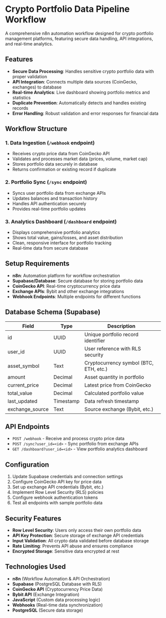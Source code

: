 # Crypto Portfolio Data Pipeline Workflow

A comprehensive n8n automation workflow designed for crypto portfolio management platforms, featuring secure data handling, API integrations, and real-time analytics.

## Features

- **Secure Data Processing**: Handles sensitive crypto portfolio data with proper validation
- **API Integration**: Connects multiple data sources (CoinGecko, exchanges) to database
- **Real-time Analytics**: Live dashboard showing portfolio metrics and statistics
- **Duplicate Prevention**: Automatically detects and handles existing records
- **Error Handling**: Robust validation and error responses for financial data

## Workflow Structure

### 1. Data Ingestion (`/webhook` endpoint)
- Receives crypto price data from CoinGecko API
- Validates and processes market data (prices, volume, market cap)
- Stores portfolio data securely in database
- Returns confirmation or existing record if duplicate

### 2. Portfolio Sync (`/sync` endpoint)
- Syncs user portfolio data from exchange APIs
- Updates balances and transaction history
- Handles API authentication securely
- Provides real-time portfolio updates

### 3. Analytics Dashboard (`/dashboard` endpoint)
- Displays comprehensive portfolio analytics
- Shows total value, gains/losses, and asset distribution
- Clean, responsive interface for portfolio tracking
- Real-time data from secure database

## Setup Requirements

- **n8n**: Automation platform for workflow orchestration
- **Supabase/Database**: Secure database for storing portfolio data
- **CoinGecko API**: Real-time cryptocurrency price data
- **Exchange APIs**: Bybit and other exchange integrations
- **Webhook Endpoints**: Multiple endpoints for different functions

## Database Schema (Supabase)

| Field | Type | Description |
|-------|------|-------------|
| id | UUID | Unique portfolio record identifier |
| user_id | UUID | User reference with RLS security |
| asset_symbol | Text | Cryptocurrency symbol (BTC, ETH, etc.) |
| amount | Decimal | Asset quantity in portfolio |
| current_price | Decimal | Latest price from CoinGecko |
| total_value | Decimal | Calculated portfolio value |
| last_updated | Timestamp | Data refresh timestamp |
| exchange_source | Text | Source exchange (Bybit, etc.) |

## API Endpoints

- `POST /webhook` - Receive and process crypto price data
- `POST /sync?user_id=<id>` - Sync portfolio from exchange APIs
- `GET /dashboard?user_id=<id>` - View portfolio analytics dashboard

## Configuration

1. Update Supabase credentials and connection settings
2. Configure CoinGecko API key for price data
3. Set up exchange API credentials (Bybit, etc.)
4. Implement Row Level Security (RLS) policies
5. Configure webhook authentication tokens
6. Test all endpoints with sample portfolio data

## Security Features

- **Row Level Security**: Users only access their own portfolio data
- **API Key Protection**: Secure storage of exchange API credentials
- **Input Validation**: All crypto data validated before database storage
- **Rate Limiting**: Prevents API abuse and ensures compliance
- **Encrypted Storage**: Sensitive data encrypted at rest

## Technologies Used

- **n8n** (Workflow Automation & API Orchestration)
- **Supabase** (PostgreSQL Database with RLS)
- **CoinGecko API** (Cryptocurrency Price Data)
- **Bybit API** (Exchange Integration)
- **JavaScript** (Custom data processing logic)
- **Webhooks** (Real-time data synchronization)
- **PostgreSQL** (Secure data storage)
